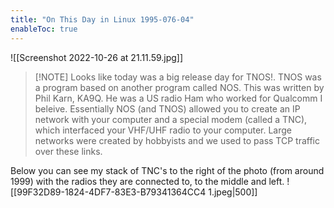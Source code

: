 ```yaml
---
title: "On This Day in Linux 1995-076-04"
enableToc: true
---
```

![[Screenshot 2022-10-26 at 21.11.59.jpg]]
>[!NOTE] Looks like today was a big release day for TNOS!.
> TNOS was a program based on another program called NOS. This was written by Phil Karn, KA9Q. He was a US radio Ham who worked for Qualcomm I beleive. 
>Essentially NOS (and TNOS) allowed you to create an IP network with your computer and a special modem  (called a TNC), which interfaced your VHF/UHF radio to your computer. Large networks were created by hobbyists and we used to pass TCP traffic over these links.

Below you can see my stack of TNC's to the right of the photo (from around 1999) with the radios they are connected to, to the middle and left.
![[99F32D89-1824-4DF7-83E3-B79341364CC4 1.jpeg|500]]